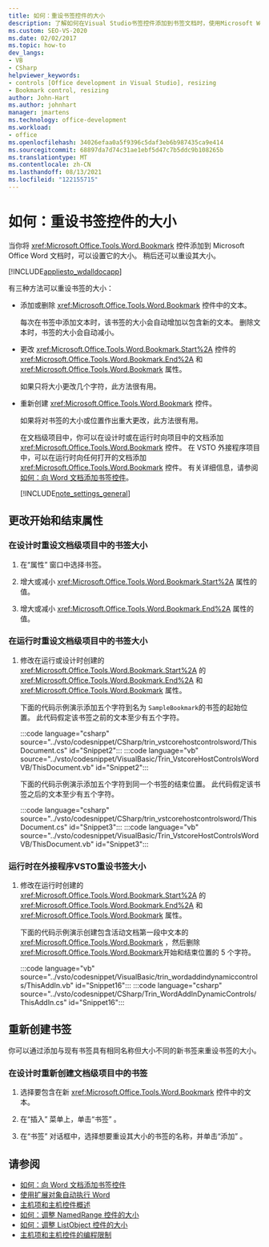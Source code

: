 ```yaml
---
title: 如何：重设书签控件的大小
description: 了解如何在Visual Studio书签控件添加到书签文档时，使用Microsoft Word大小。
ms.custom: SEO-VS-2020
ms.date: 02/02/2017
ms.topic: how-to
dev_langs:
- VB
- CSharp
helpviewer_keywords:
- controls [Office development in Visual Studio], resizing
- Bookmark control, resizing
author: John-Hart
ms.author: johnhart
manager: jmartens
ms.technology: office-development
ms.workload:
- office
ms.openlocfilehash: 34026efaa0a5f9396c5daf3eb6b987435ca9e414
ms.sourcegitcommit: 68897da7d74c31ae1ebf5d47c7b5ddc9b108265b
ms.translationtype: MT
ms.contentlocale: zh-CN
ms.lasthandoff: 08/13/2021
ms.locfileid: "122155715"
---
```

# <a name="how-to-resize-bookmark-controls"></a>如何：重设书签控件的大小
  当你将 <xref:Microsoft.Office.Tools.Word.Bookmark> 控件添加到 Microsoft Office Word 文档时，可以设置它的大小。 稍后还可以重设其大小。

 [!INCLUDE[appliesto_wdalldocapp](../vsto/includes/appliesto-wdalldocapp-md.md)]

 有三种方法可以重设书签的大小：

- 添加或删除 <xref:Microsoft.Office.Tools.Word.Bookmark> 控件中的文本。

   每次在书签中添加文本时，该书签的大小会自动增加以包含新的文本。 删除文本时，书签的大小会自动减小。

- 更改 <xref:Microsoft.Office.Tools.Word.Bookmark.Start%2A> 控件的 <xref:Microsoft.Office.Tools.Word.Bookmark.End%2A> 和 <xref:Microsoft.Office.Tools.Word.Bookmark> 属性。

   如果只将大小更改几个字符，此方法很有用。

- 重新创建 <xref:Microsoft.Office.Tools.Word.Bookmark> 控件。

   如果将对书签的大小或位置作出重大更改，此方法很有用。

  在文档级项目中，你可以在设计时或在运行时向项目中的文档添加 <xref:Microsoft.Office.Tools.Word.Bookmark> 控件。 在 VSTO 外接程序项目中，可以在运行时向任何打开的文档添加 <xref:Microsoft.Office.Tools.Word.Bookmark> 控件。 有关详细信息，请参阅 [如何：向 Word 文档添加书签控件](../vsto/how-to-add-bookmark-controls-to-word-documents.md)。

  [!INCLUDE[note_settings_general](../sharepoint/includes/note-settings-general-md.md)]

## <a name="change-the-start-and-end-properties"></a>更改开始和结束属性

### <a name="to-resize-a-bookmark-in-a-document-level-project-at-design-time"></a>在设计时重设文档级项目中的书签大小

1. 在“属性”  窗口中选择书签。

2. 增大或减小 <xref:Microsoft.Office.Tools.Word.Bookmark.Start%2A> 属性的值。

3. 增大或减小 <xref:Microsoft.Office.Tools.Word.Bookmark.End%2A> 属性的值。

### <a name="to-resize-a-bookmark-in-a-document-level-project-at-run-time"></a>在运行时重设文档级项目中的书签大小

1. 修改在运行或设计时创建的 <xref:Microsoft.Office.Tools.Word.Bookmark.Start%2A> 的 <xref:Microsoft.Office.Tools.Word.Bookmark.End%2A> 和 <xref:Microsoft.Office.Tools.Word.Bookmark> 属性。

     下面的代码示例演示添加五个字符到名为 `SampleBookmark`的书签的起始位置。 此代码假定该书签之前的文本至少有五个字符。

     :::code language="csharp" source="../vsto/codesnippet/CSharp/trin_vstcorehostcontrolsword/ThisDocument.cs" id="Snippet2":::
     :::code language="vb" source="../vsto/codesnippet/VisualBasic/Trin_VstcoreHostControlsWordVB/ThisDocument.vb" id="Snippet2":::

     下面的代码示例演示添加五个字符到同一个书签的结束位置。 此代码假定该书签之后的文本至少有五个字符。

     :::code language="csharp" source="../vsto/codesnippet/CSharp/trin_vstcorehostcontrolsword/ThisDocument.cs" id="Snippet3":::
     :::code language="vb" source="../vsto/codesnippet/VisualBasic/Trin_VstcoreHostControlsWordVB/ThisDocument.vb" id="Snippet3":::

### <a name="to-resize-a-bookmark-in-a-vsto-add-in-project-at-run-time"></a>运行时在外接程序VSTO重设书签大小

1. 修改在运行时创建的 <xref:Microsoft.Office.Tools.Word.Bookmark.Start%2A> 的 <xref:Microsoft.Office.Tools.Word.Bookmark.End%2A> 和 <xref:Microsoft.Office.Tools.Word.Bookmark> 属性。

     下面的代码示例演示创建包含活动文档第一段中文本的 <xref:Microsoft.Office.Tools.Word.Bookmark> ，然后删除 <xref:Microsoft.Office.Tools.Word.Bookmark>开始和结束位置的 5 个字符。

     :::code language="vb" source="../vsto/codesnippet/VisualBasic/trin_wordaddindynamiccontrols/ThisAddIn.vb" id="Snippet16":::
     :::code language="csharp" source="../vsto/codesnippet/CSharp/Trin_WordAddInDynamicControls/ThisAddIn.cs" id="Snippet16":::

## <a name="recreate-the-bookmark"></a>重新创建书签
 你可以通过添加与现有书签具有相同名称但大小不同的新书签来重设书签的大小。

### <a name="to-recreate-a-bookmark-in-a-document-level-project-at-design-time"></a>在设计时重新创建文档级项目中的书签

1. 选择要包含在新 <xref:Microsoft.Office.Tools.Word.Bookmark> 控件中的文本。

2. 在“插入”  菜单上，单击“书签” 。

3. 在“书签”  对话框中，选择想要重设其大小的书签的名称，并单击“添加” 。

## <a name="see-also"></a>请参阅
- [如何：向 Word 文档添加书签控件](../vsto/how-to-add-bookmark-controls-to-word-documents.md)
- [使用扩展对象自动执行 Word](../vsto/automating-word-by-using-extended-objects.md)
- [主机项和主机控件概述](../vsto/host-items-and-host-controls-overview.md)
- [如何：调整 NamedRange 控件的大小](../vsto/how-to-resize-namedrange-controls.md)
- [如何：调整 ListObject 控件的大小](../vsto/how-to-resize-listobject-controls.md)
- [主机项和主机控件的编程限制](../vsto/programmatic-limitations-of-host-items-and-host-controls.md)
